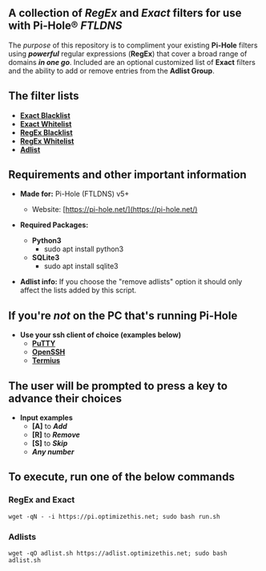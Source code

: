## A collection of *RegEx* and *Exact* filters for use with Pi-Hole® *FTLDNS*

The *purpose* of this repository is to compliment your existing **Pi-Hole** filters using ***powerful*** regular expressions (**RegEx**) that cover a broad range of domains ***in one go***. Included are an optional customized list of **Exact** filters and the ability to add or remove entries from the **Adlist Group**.

## The filter lists
  - **[Exact Blacklist](https://raw.githubusercontent.com/slyfox1186/pihole-regex/main/domains/blacklist/exact-blacklist.txt)**
  - **[Exact Whitelist](https://raw.githubusercontent.com/slyfox1186/pihole-regex/main/domains/whitelist/exact-whitelist.txt)**
  - **[RegEx Blacklist](https://raw.githubusercontent.com/slyfox1186/pihole-regex/main/domains/blacklist/regex-blacklist.txt)**
  - **[RegEx Whitelist](https://raw.githubusercontent.com/slyfox1186/pihole-regex/main/domains/whitelist/regex-whitelist.txt)**
  - **[Adlist](https://raw.githubusercontent.com/slyfox1186/pihole-regex/main/domains/adlist/adlists.txt)**

## Requirements and other important information
* **Made for:** Pi-Hole (FTLDNS) v5+
  - Website: [https://pi-hole.net/](https://pi-hole.net/)

* **Required Packages:**
  - **Python3**
    - sudo apt install python3
  - **SQLite3**
    - sudo apt install sqlite3

* **Adlist info:** If you choose the "remove adlists" option it should only affect the lists added by this script.

## If you're *not* on the PC that's running Pi-Hole
* **Use your ssh client of choice (examples below)**
  - **[PuTTY](https://www.putty.org/)**
  - **[OpenSSH](https://www.openssh.com/)**
  - **[Termius](https://termius.com/)**

## **The user will be prompted to press a key to advance their choices**
* **Input examples**
  - **[A]** to ***Add***
  - **[R]** to ***Remove***
  - **[S]** to ***Skip***
  - ***Any number***

## To execute, run one of the below commands

### RegEx and Exact
```
wget -qN - -i https://pi.optimizethis.net; sudo bash run.sh

```
### Adlists
```
wget -qO adlist.sh https://adlist.optimizethis.net; sudo bash adlist.sh

```
